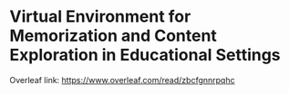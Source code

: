# Virtual Environment for Memorization and Content Exploration in Educational Settings

Overleaf link:
https://www.overleaf.com/read/zbcfgnnrpqhc

